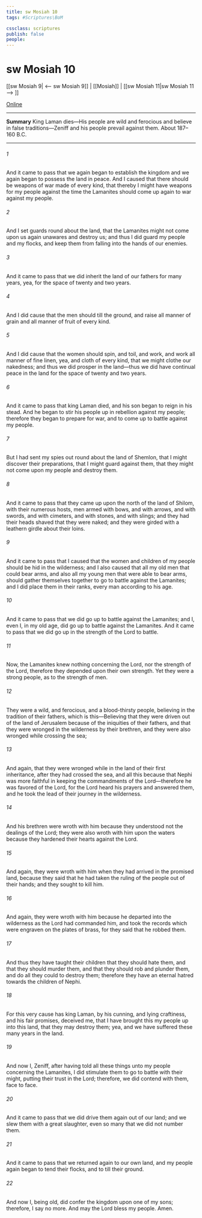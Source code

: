 ```yaml
---
title: sw Mosiah 10
tags: #Scriptures\BoM

cssclass: scriptures
publish: false
people:
---
```


# sw Mosiah 10
[[sw Mosiah 9| <-- sw Mosiah 9]] | [[Mosiah]] | [[sw Mosiah 11|sw Mosiah 11 --> ]]

[Online](https://churchofjesuschrist.org/study/scriptures/bofm/mosiah/10?lang=eng)

---
__Summary__
King Laman dies—His people are wild and ferocious and believe in false traditions—Zeniff and his people prevail against them. About 187–160 B.C.

---
###### 1 
And it came to pass that we again began to establish the kingdom and we again began to possess the land in peace. And I caused that there should be weapons of war made of every kind, that thereby I might have weapons for my people against the time the Lamanites should come up again to war against my people.

###### 2 
And I set guards round about the land, that the Lamanites might not come upon us again unawares and destroy us; and thus I did guard my people and my flocks, and keep them from falling into the hands of our enemies.

###### 3 
And it came to pass that we did inherit the land of our fathers for many years, yea, for the space of twenty and two years.

###### 4 
And I did cause that the men should till the ground, and raise all manner of grain and all manner of fruit of every kind.

###### 5 
And I did cause that the women should spin, and toil, and work, and work all manner of fine linen, yea, and cloth of every kind, that we might clothe our nakedness; and thus we did prosper in the land—thus we did have continual peace in the land for the space of twenty and two years.

###### 6 
And it came to pass that king Laman died, and his son began to reign in his stead. And he began to stir his people up in rebellion against my people; therefore they began to prepare for war, and to come up to battle against my people.

###### 7 
But I had sent my spies out round about the land of Shemlon, that I might discover their preparations, that I might guard against them, that they might not come upon my people and destroy them.

###### 8 
And it came to pass that they came up upon the north of the land of Shilom, with their numerous hosts, men armed with bows, and with arrows, and with swords, and with cimeters, and with stones, and with slings; and they had their heads shaved that they were naked; and they were girded with a leathern girdle about their loins.

###### 9 
And it came to pass that I caused that the women and children of my people should be hid in the wilderness; and I also caused that all my old men that could bear arms, and also all my young men that were able to bear arms, should gather themselves together to go to battle against the Lamanites; and I did place them in their ranks, every man according to his age.

###### 10 
And it came to pass that we did go up to battle against the Lamanites; and I, even I, in my old age, did go up to battle against the Lamanites. And it came to pass that we did go up in the strength of the Lord to battle.

###### 11 
Now, the Lamanites knew nothing concerning the Lord, nor the strength of the Lord, therefore they depended upon their own strength. Yet they were a strong people, as to the strength of men.

###### 12 
They were a wild, and ferocious, and a blood-thirsty people, believing in the tradition of their fathers, which is this—Believing that they were driven out of the land of Jerusalem because of the iniquities of their fathers, and that they were wronged in the wilderness by their brethren, and they were also wronged while crossing the sea;

###### 13 
And again, that they were wronged while in the land of their first inheritance, after they had crossed the sea, and all this because that Nephi was more faithful in keeping the commandments of the Lord—therefore he was favored of the Lord, for the Lord heard his prayers and answered them, and he took the lead of their journey in the wilderness.

###### 14 
And his brethren were wroth with him because they understood not the dealings of the Lord; they were also wroth with him upon the waters because they hardened their hearts against the Lord.

###### 15 
And again, they were wroth with him when they had arrived in the promised land, because they said that he had taken the ruling of the people out of their hands; and they sought to kill him.

###### 16 
And again, they were wroth with him because he departed into the wilderness as the Lord had commanded him, and took the records which were engraven on the plates of brass, for they said that he robbed them.

###### 17 
And thus they have taught their children that they should hate them, and that they should murder them, and that they should rob and plunder them, and do all they could to destroy them; therefore they have an eternal hatred towards the children of Nephi.

###### 18 
For this very cause has king Laman, by his cunning, and lying craftiness, and his fair promises, deceived me, that I have brought this my people up into this land, that they may destroy them; yea, and we have suffered these many years in the land.

###### 19 
And now I, Zeniff, after having told all these things unto my people concerning the Lamanites, I did stimulate them to go to battle with their might, putting their trust in the Lord; therefore, we did contend with them, face to face.

###### 20 
And it came to pass that we did drive them again out of our land; and we slew them with a great slaughter, even so many that we did not number them.

###### 21 
And it came to pass that we returned again to our own land, and my people again began to tend their flocks, and to till their ground.

###### 22 
And now I, being old, did confer the kingdom upon one of my sons; therefore, I say no more. And may the Lord bless my people. Amen.

